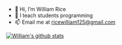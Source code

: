 - 👋 Hi, I’m William Rice
- 👀 I teach students programming
- 📫 Email me at ricewilliam125@gmail.com

<!---
wfrice/wfrice is a ✨ special ✨ repository because its `README.md` (this file) appears on your GitHub profile.
You can click the Preview link to take a look at your changes.
--->
[![William's github stats](https://github-readme-stats.vercel.app/api?username=wfrice)](https://github.com/wfrice)

